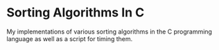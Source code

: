 # Sorting Algorithms In C
My implementations of various sorting algorithms in the C programming language as well as a script for timing them.
